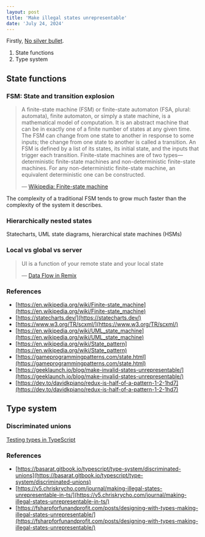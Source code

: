 ```yaml
---
layout: post
title: 'Make illegal states unrepresentable'
date: 'July 24, 2024'
---
```


Firstly, [No silver bullet](https://en.wikipedia.org/wiki/No_Silver_Bullet).

1. State functions
2. Type system

## State functions

### FSM: State and transition explosion

> A finite-state machine (FSM) or finite-state automaton (FSA, plural: automata), finite automaton, or simply a state machine, is a mathematical model of computation. It is an abstract machine that can be in exactly one of a finite number of states at any given time. The FSM can change from one state to another in response to some inputs; the change from one state to another is called a transition. An FSM is defined by a list of its states, its initial state, and the inputs that trigger each transition. Finite-state machines are of two types—deterministic finite-state machines and non-deterministic finite-state machines. For any non-deterministic finite-state machine, an equivalent deterministic one can be constructed.
>
> — [Wikipedia: Finite-state machine](https://en.wikipedia.org/wiki/Finite-state_machine)

The complexity of a traditional FSM tends to grow much faster than the complexity of the system it describes.

### Hierarchically nested states

Statecharts, UML state diagrams, hierarchical state machines (HSMs)

### Local vs global vs server

> UI is a function of your remote state and your local state
>
> — [Data Flow in Remix](https://remix.run/blog/remix-data-flow)

### References

- [https://en.wikipedia.org/wiki/Finite-state_machine](https://en.wikipedia.org/wiki/Finite-state_machine)
- [https://statecharts.dev/](https://statecharts.dev/)
- [https://www.w3.org/TR/scxml/](https://www.w3.org/TR/scxml/)
- [https://en.wikipedia.org/wiki/UML_state_machine](https://en.wikipedia.org/wiki/UML_state_machine)
- [https://en.wikipedia.org/wiki/State_pattern](https://en.wikipedia.org/wiki/State_pattern)
- [https://gameprogrammingpatterns.com/state.html](https://gameprogrammingpatterns.com/state.html)
- [https://geeklaunch.io/blog/make-invalid-states-unrepresentable/](https://geeklaunch.io/blog/make-invalid-states-unrepresentable/)
- [https://dev.to/davidkpiano/redux-is-half-of-a-pattern-1-2-1hd7](https://dev.to/davidkpiano/redux-is-half-of-a-pattern-1-2-1hd7)

## Type system



### Discriminated unions

[Testing types in TypeScript](https://frontendmasters.com/blog/testing-types-in-typescript/)

### References

- [https://basarat.gitbook.io/typescript/type-system/discriminated-unions](https://basarat.gitbook.io/typescript/type-system/discriminated-unions)
- [https://v5.chriskrycho.com/journal/making-illegal-states-unrepresentable-in-ts/](https://v5.chriskrycho.com/journal/making-illegal-states-unrepresentable-in-ts/)
- [https://fsharpforfunandprofit.com/posts/designing-with-types-making-illegal-states-unrepresentable/](https://fsharpforfunandprofit.com/posts/designing-with-types-making-illegal-states-unrepresentable/)
